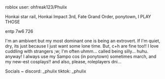 roblox user: ohfreak123/Phulix

Honkai star rail, Honkai Impact 3rd, Fate Grand Order, ponytown, I PLAY THOSE 

entp 7w6 726

I'm an ambivert but my most dominant one is being an extrovert. If I'm quiet, dry, its just because I just want some lone time. But, c+h are fine too!! I love cuddling with strangers ;w;
I'm often uhmm... called being silly... huhu. anyway! I always use my Sampo cos (in ponytown) sometimes march, and my new-est cosplays!! and also, please, roleplayers dni...

Socials ~
discord: _phulix
tiktok: _phulix
